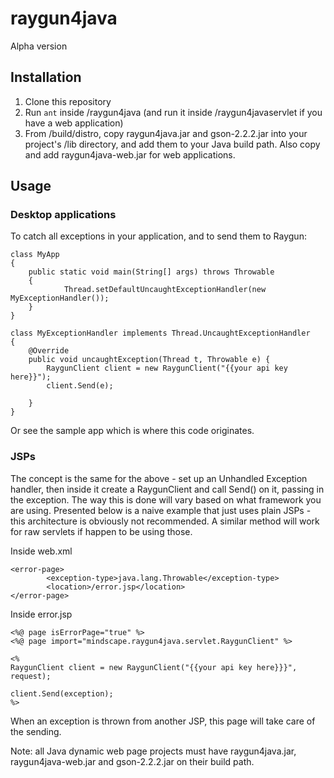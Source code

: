 raygun4java
===========

Alpha version

## Installation

1. Clone this repository
2. Run `ant` inside /raygun4java (and run it inside /raygun4javaservlet if you have a web application)
3. From /build/distro, copy raygun4java.jar and gson-2.2.2.jar into your project's /lib directory, and add them to your Java build path. Also copy and add raygun4java-web.jar for web applications.

## Usage

### Desktop applications

To catch all exceptions in your application, and to send them to Raygun:

```
class MyApp
{
	public static void main(String[] args) throws Throwable
	{
			Thread.setDefaultUncaughtExceptionHandler(new MyExceptionHandler());			
	}
}

class MyExceptionHandler implements Thread.UncaughtExceptionHandler
{
	@Override
	public void uncaughtException(Thread t, Throwable e) {
		RaygunClient client = new RaygunClient("{{your api key here}}");
		client.Send(e);
		
	}	
}
```

Or see the sample app which is where this code originates.

### JSPs

The concept is the same for the above - set up an Unhandled Exception handler, then inside it create a RaygunClient and call Send() on it, passing in the exception. The way this is done will vary based on what framework you are using. Presented below is a naive example that just uses plain JSPs - this architecture is obviously not recommended. A similar method will work for raw servlets if happen to be using those.

Inside web.xml
```
<error-page>
		<exception-type>java.lang.Throwable</exception-type>
		<location>/error.jsp</location>
</error-page>
```

Inside error.jsp
```
<%@ page isErrorPage="true" %>
<%@ page import="mindscape.raygun4java.servlet.RaygunClient" %>

<% 
RaygunClient client = new RaygunClient("{{your api key here}}}", request);

client.Send(exception);    
%>
```

When an exception is thrown from another JSP, this page will take care of the sending.

Note: all Java dynamic web page projects must have raygun4java.jar, raygun4java-web.jar and gson-2.2.2.jar on their build path.